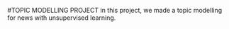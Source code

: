 #TOPIC MODELLING PROJECT
 in this project, we made a topic modelling for news with unsupervised learning. 
